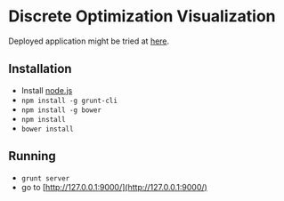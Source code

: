 Discrete Optimization Visualization
===================================

Deployed application might be tried at [here](http://www.martyn.cz/do-viz/).

Installation
------------

* Install [node.js]
* `npm install -g grunt-cli`
* `npm install -g bower`
* `npm install`
* `bower install`

Running
-------

* `grunt server`
* go to [http://127.0.0.1:9000/](http://127.0.0.1:9000/)

[node.js]: http://nodejs.org/

